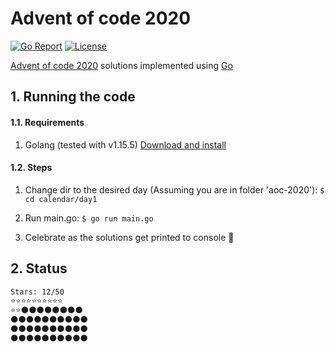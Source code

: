 # Advent of code 2020

[![Go Report](https://goreportcard.com/badge/github.com/jraams/aoc-2020)](https://goreportcard.com/report/github.com/jraams/aoc-2020) [![License](https://img.shields.io/badge/license-MIT-brightgreen)](./LICENSE)

[Advent of code 2020](https://adventofcode.com/2020/) solutions implemented using [Go](https://golang.org)


## 1. Running the code

#### 1.1. Requirements

1. Golang (tested with v1.15.5) [Download and install](https://golang.org/doc/install)

#### 1.2. Steps

1. Change dir to the desired day (Assuming you are in folder 'aoc-2020'): `$ cd calendar/day1`

2. Run main.go:
   `$ go run main.go`

3. Celebrate as the solutions get printed to console 🎉️

## 2. Status

```bash
Stars: 12/50 
⭐️⭐️⭐️⭐️⭐️⭐️⭐️⭐️⭐️⭐️
⭐️⭐️🌑️🌑️🌑️🌑️🌑️🌑️🌑️🌑️
🌑️🌑️🌑️🌑️🌑️🌑️🌑️🌑️🌑️🌑️
🌑️🌑️🌑️🌑️🌑️🌑️🌑️🌑️🌑️🌑️
🌑️🌑️🌑️🌑️🌑️🌑️🌑️🌑️🌑️🌑️
```
